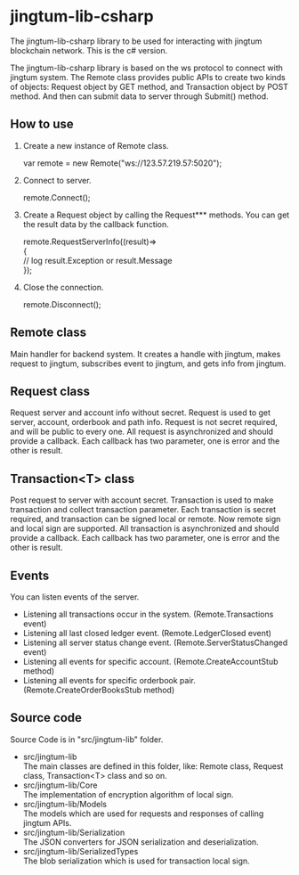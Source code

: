 # jingtum-lib-csharp
The jingtum-lib-csharp library to be used for interacting with jingtum blockchain network. 
This is the c# version.

The jingtum-lib-csharp library is based on the ws protocol to connect with jingtum system. 
The Remote class provides public APIs to create two kinds of objects: Request object by GET
method, and Transaction object by POST method. And then can submit data to server through 
Submit() method.

## How to use
1) Create a new instance of Remote class.  

    var remote = new Remote("ws://123.57.219.57:5020");

2) Connect to server.  

    remote.Connect();

3) Create a Request object by calling the Request*** methods. You can get the result data 
by the callback function.  

    remote.RequestServerInfo((result)=&gt;  
    {  
	    // log result.Exception or result.Message  
    });  

4) Close the connection.

    remote.Disconnect();

## Remote class
Main handler for backend system. It creates a handle with jingtum, makes request to jingtum, 
subscribes event to jingtum, and gets info from jingtum.

## Request class
Request server and account info without secret. Request is used to get server, account, orderbook 
and path info. Request is not secret required, and will be public to every one. All request is 
asynchronized and should provide a callback. Each callback has two parameter, one is error and 
the other is result.

## Transaction&lt;T&gt; class
Post request to server with account secret. Transaction is used to make transaction and collect 
transaction parameter. Each transaction is secret required, and transaction can be signed local 
or remote. Now remote sign and local sign are supported. All transaction is asynchronized and 
should provide a callback. Each callback has two parameter, one is error and the other is result.

## Events  
You can listen events of the server.  
* Listening all transactions occur in the system. (Remote.Transactions event)
* Listening all last closed ledger event. (Remote.LedgerClosed event)
* Listening all server status change event. (Remote.ServerStatusChanged event)
* Listening all events for specific account. (Remote.CreateAccountStub method)
* Listening all events for specific orderbook pair. (Remote.CreateOrderBooksStub method)

## Source code  
Source Code is in "src/jingtum-lib" folder.  
* src/jingtum-lib  
The main classes are defined in this folder, like: Remote class, Request class, Transaction&lt;T&gt;
class and so on.
* src/jingtum-lib/Core  
The implementation of encryption algorithm of local sign.
* src/jingtum-lib/Models  
The models which are used for requests and responses of calling jingtum APIs.
* src/jingtum-lib/Serialization  
The JSON converters for JSON serialization and deserialization.
* src/jingtum-lib/SerializedTypes  
The blob serialization which is used for transaction local sign.
